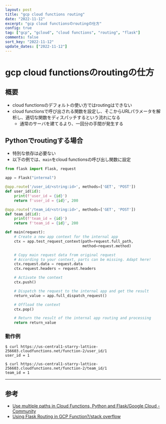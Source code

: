 ```yaml
---
layout: post
title: "gcp cloud functions routing"
date: "2022-11-12"
excerpt: "gcp cloud functionsのroutingの仕方"
config: true
tag: ["gcp", "gcloud", "cloud functions", "routing", "flask"]
comments: false
sort_key: "2022-11-12"
update_dates: ["2022-11-12"]
---
```


# gcp cloud functionsのroutingの仕方

## 概要
 - cloud functionsのデフォルトの使い方ではroutingはできない
 - cloud functionsで呼び出される関数を設定し、そこからURLパラメータを解析し、適切な関数をディスパッチするという流れになる
   - 通常のサーバを建てるより、一回分の手間が発生する

## Pythonでroutingする場合
 - 特別な依存は必要ない
 - 以下の例では、`main`をcloud functionsの呼び出し関数に設定

```python
from flask import Flask, request

app = Flask("internal")

@app.route('/user_id/<string:id>', methods=['GET', 'POST'])
def user_id(id):
    print(f'user_id = {id}')
    return f'user_id = {id}', 200

@app.route('/team_id/<string:id>', methods=['GET', 'POST'])
def team_id(id):
    print(f'team_id = {id}')
    return f'team_id = {id}', 200

def main(request):
    # Create a new app context for the internal app
    ctx = app.test_request_context(path=request.full_path,
                                   method=request.method)

    # Copy main request data from original request
    # According to your context, parts can be missing. Adapt here!
    ctx.request.data = request.data
    ctx.request.headers = request.headers

    # Activate the context
    ctx.push()

    # Dispatch the request to the internal app and get the result
    return_value = app.full_dispatch_request()

    # Offload the context
    ctx.pop()

    # Return the result of the internal app routing and processing
    return return_value
```

### 動作例

```console
$ curl https://us-central1-starry-lattice-256603.cloudfunctions.net/function-2/user_id/1
user_id = 1
```

```console
$ curl https://us-central1-starry-lattice-256603.cloudfunctions.net/function-2/team_id/1
team_id = 1
```

---

## 参考
 - [Use multiple paths in Cloud Functions, Python and Flask/Google Cloud - Community](https://medium.com/google-cloud/use-multiple-paths-in-cloud-functions-python-and-flask-fc6780e560d3)
 - [Using Flask Routing in GCP Function?/stack overflow](https://stackoverflow.com/questions/53488766/using-flask-routing-in-gcp-function/55576232#55576232)
